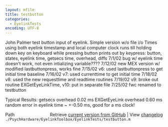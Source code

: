 ```yaml
---
layout: mfile
title: testbutton
categories:
  - EyelinkTests
encoding: UTF-8
---
```


John Palmer
test button input of eyelink.  Simple version w/o file i/o
Times using both eyelink timestamp and local computer clock
runs till holding down key on keyboard while pressing button
prints out by keypress:  button, states, eyelink time, getsecs time, overhead, diffs
7/1/02  bug w/ eyelink time doesn't work, not even intializing variable????
7/12/02 new MEX version w/ modified lastbuttonpress, works fine
7/15/02 v6:  used lastbuttonpress to get initial time baseline
7/16/02 v7:  used currenttime to get initial time
7/18/02 v8:  used the new requesttime and readtime routines
7/19/02 v9:  broke out routine EXGetEyeLinkTime, v10:  put in separate file
7/25/02 fwc renamed to testbutton

Typical Results:
getsecs overhead 0.02 ms
EXGetEyeLink overhead 0.60 ms
random error in eyelink time ~ +-0.50 ms, good for a ms clock\!


<div class="code_header" style="text-align:right;">
  <span style="float:left;">Path&nbsp;&nbsp;</span> <span class="counter">Retrieve <a href=
  "https://raw.github.com/Psychtoolbox-3/Psychtoolbox-3/beta/./PsychHardware/EyelinkToolbox/EyelinkTests/testbutton.m">current version from GitHub</a> | View <a href=
  "https://github.com/Psychtoolbox-3/Psychtoolbox-3/commits/beta/./PsychHardware/EyelinkToolbox/EyelinkTests/testbutton.m">changelog</a></span>
</div>
<div class="code">
  <code>./PsychHardware/EyelinkToolbox/EyelinkTests/testbutton.m</code>
</div>
